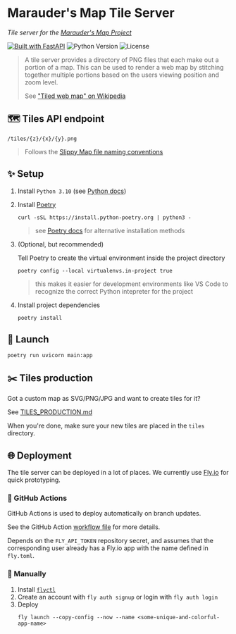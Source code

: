 # Marauder's Map Tile Server

*Tile server for the [Marauder's Map Project](https://github.com/heyloft/maraudersmap)*

[![Built with FastAPI](https://img.shields.io/badge/FastAPI-005571?&logo=fastapi)](https://fastapi.tiangolo.com)
![Python Version](https://img.shields.io/badge/python-3.10-brightgreen)
![License](https://img.shields.io/github/license/heyloft/maraudersmap?color=blue)

> A tile server provides a directory of PNG files that each make out a portion of a map. This can be used to render a web map by stitching together multiple portions based on the users viewing position and zoom level.
>
> See ["Tiled web map" on Wikipedia](https://en.wikipedia.org/wiki/Tiled_web_map)

## 🗺️ Tiles API endpoint
```
/tiles/{z}/{x}/{y}.png
```
> Follows the [Slippy Map file naming conventions](https://wiki.openstreetmap.org/wiki/Slippy_map_tilenames)

## ✨ Setup
1. Install `Python 3.10` (see [Python docs](https://docs.python.org/3.10/using/index.html))
2. Install [Poetry](https://python-poetry.org/)
    ```
    curl -sSL https://install.python-poetry.org | python3 -
    ```
    > see [Poetry docs](https://python-poetry.org/docs/#installation) for alternative installation methods
3. (Optional, but recommended)
    
    Tell Poetry to create the virtual environment inside the project directory
    ```
    poetry config --local virtualenvs.in-project true
    ```
    > this makes it easier for development environments like VS Code to recognize the correct Python intepreter for the project
4. Install project dependencies
    ```
    poetry install
    ```

## 🚀 Launch
```
poetry run uvicorn main:app
```

## ✂️ Tiles production
Got a custom map as SVG/PNG/JPG and want to create tiles for it?

See [TILES_PRODUCTION.md](TILES_PRODUCTION.md)

When you're done, make sure your new tiles are placed in the `tiles` directory.

## 🌐 Deployment
The tile server can be deployed in a lot of places. We currently use [Fly.io](https://fly.io/) for quick prototyping.

### 🤖 GitHub Actions

GitHub Actions is used to deploy automatically on branch updates.

See the GitHub Action [workflow file](.github/workflows/flyio_deploy.yaml) for more details.

Depends on the `FLY_API_TOKEN` repository secret, and assumes that the corresponding user already has a Fly.io app with the name defined in `fly.toml`.

### 💪 Manually

1. Install [`flyctl`](https://fly.io/docs/hands-on/install-flyctl/)
2. Create an account with `fly auth signup` or login with `fly auth login`
3. Deploy
    ```
    fly launch --copy-config --now --name <some-unique-and-colorful-app-name>
    ```